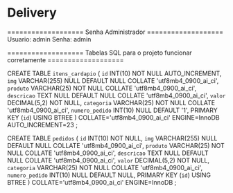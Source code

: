 # Delivery

=================== Senha Administrador ===================
Usuario: admin
Senha: admin

=================== Tabelas SQL para o projeto funcionar corretamente ===================

CREATE TABLE `itens_cardapio` (
	`id` INT(10) NOT NULL AUTO_INCREMENT,
	`img` VARCHAR(255) NULL DEFAULT NULL COLLATE 'utf8mb4_0900_ai_ci',
	`produto` VARCHAR(25) NOT NULL COLLATE 'utf8mb4_0900_ai_ci',
	`descricao` TEXT NULL DEFAULT NULL COLLATE 'utf8mb4_0900_ai_ci',
	`valor` DECIMAL(5,2) NOT NULL,
	`categoria` VARCHAR(25) NOT NULL COLLATE 'utf8mb4_0900_ai_ci',
	`numero_pedido` INT(10) NULL DEFAULT '1',
	PRIMARY KEY (`id`) USING BTREE
)
COLLATE='utf8mb4_0900_ai_ci'
ENGINE=InnoDB
AUTO_INCREMENT=23
;


CREATE TABLE `pedidos` (
	`id` INT(10) NOT NULL,
	`img` VARCHAR(255) NULL DEFAULT NULL COLLATE 'utf8mb4_0900_ai_ci',
	`produto` VARCHAR(25) NOT NULL COLLATE 'utf8mb4_0900_ai_ci',
	`descricao` TEXT NULL DEFAULT NULL COLLATE 'utf8mb4_0900_ai_ci',
	`valor` DECIMAL(5,2) NOT NULL,
	`categoria` VARCHAR(25) NOT NULL COLLATE 'utf8mb4_0900_ai_ci',
	`numero_pedido` INT(10) NULL DEFAULT NULL,
	PRIMARY KEY (`id`) USING BTREE
)
COLLATE='utf8mb4_0900_ai_ci'
ENGINE=InnoDB
;
